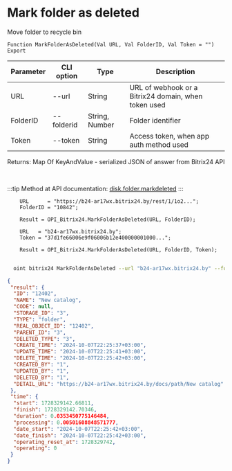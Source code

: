 ﻿---
sidebar_position: 8
---

# Mark folder as deleted
 Move folder to recycle bin



`Function MarkFolderAsDeleted(Val URL, Val FolderID, Val Token = "") Export`

  | Parameter | CLI option | Type | Description |
  |-|-|-|-|
  | URL | --url | String | URL of webhook or a Bitrix24 domain, when token used |
  | FolderID | --folderid | String, Number | Folder identifier |
  | Token | --token | String | Access token, when app auth method used |

  
  Returns:  Map Of KeyAndValue - serialized JSON of answer from Bitrix24 API

<br/>

:::tip
Method at API documentation: [disk.folder.markdeleted](https://dev.1c-bitrix.ru/rest_help/disk/folder/disk_folder_markdeleted.php)
:::
<br/>


```bsl title="Code example"
    URL      = "https://b24-ar17wx.bitrix24.by/rest/1/1o2...";
    FolderID = "10842";

    Result = OPI_Bitrix24.MarkFolderAsDeleted(URL, FolderID);

    URL   = "b24-ar17wx.bitrix24.by";
    Token = "37d1fe66006e9f06006b12e400000001000...";

    Result = OPI_Bitrix24.MarkFolderAsDeleted(URL, FolderID, Token);
```



```sh title="CLI command example"
    
  oint bitrix24 MarkFolderAsDeleted --url "b24-ar17wx.bitrix24.by" --folderid "5016" --token "fe3fa966006e9f06006b12e400000001000..."

```

```json title="Result"
{
 "result": {
  "ID": "12402",
  "NAME": "New catalog",
  "CODE": null,
  "STORAGE_ID": "3",
  "TYPE": "folder",
  "REAL_OBJECT_ID": "12402",
  "PARENT_ID": "3",
  "DELETED_TYPE": "3",
  "CREATE_TIME": "2024-10-07T22:25:37+03:00",
  "UPDATE_TIME": "2024-10-07T22:25:41+03:00",
  "DELETE_TIME": "2024-10-07T22:25:42+03:00",
  "CREATED_BY": "1",
  "UPDATED_BY": "1",
  "DELETED_BY": "1",
  "DETAIL_URL": "https://b24-ar17wx.bitrix24.by/docs/path/New catalog"
 },
 "time": {
  "start": 1728329142.66811,
  "finish": 1728329142.70346,
  "duration": 0.0353450775146484,
  "processing": 0.00501608848571777,
  "date_start": "2024-10-07T22:25:42+03:00",
  "date_finish": "2024-10-07T22:25:42+03:00",
  "operating_reset_at": 1728329742,
  "operating": 0
 }
}
```
